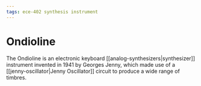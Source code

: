 ```yaml
---
tags: ece-402 synthesis instrument
---
```


# Ondioline

The Ondioline is an electronic keyboard [[analog-synthesizers|synthesizer]] instrument invented in 1941 by Georges Jenny, which made use of a [[jenny-oscillator|Jenny Oscillator]] circuit to produce a wide range of timbres.
